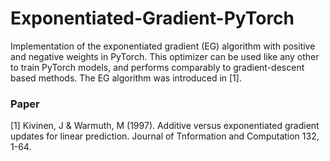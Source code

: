 # Exponentiated-Gradient-PyTorch

Implementation of the exponentiated gradient (EG) algorithm with positive and negative weights in PyTorch. This optimizer can be used like any other to train PyTorch models, and performs comparably to gradient-descent based methods. The EG algorithm was introduced in [1].

### Paper

[1] Kivinen, J & Warmuth, M (1997). Additive versus exponentiated gradient updates for linear
prediction. Journal of Tnformation and Computation 132, 1-64. 
